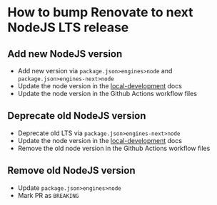 # How to bump Renovate to next NodeJS LTS release

## Add new NodeJS version

- Add new version via `package.json>engines>node` and `package.json>engines-next>node`
- Update the node version in the [local-development](./local-development.md) docs
- Update the node version in the Github Actions workflow files

## Deprecate old NodeJS version

- Deprecate old LTS via `package.json>engines-next>node`
- Update the node version in the [local-development](./local-development.md) docs
- Remove the old node version in the Github Actions workflow files

## Remove old NodeJS version

- Update `package.json>engines>node`
- Mark PR as `BREAKING`
